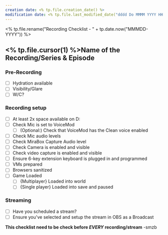 ```yaml
---
creation date: <% tp.file.creation_date() %>
modification date: <% tp.file.last_modified_date("dddd Do MMMM YYYY HH:mm:ss") %>
---
```

<% tp.file.rename("Recording Checklist - " + tp.date.now("MMMDD-YYYY")) %>
## <% tp.file.cursor(1) %>Name of the Recording/Series & Episode #
### Pre-Recording
- [ ] Hydration available
- [ ] Visibility/Glare
- [ ] W/C?

### Recording setup
- [ ] At least 2x space available on D:
- [ ] Check Mic is set to VoiceMod
  - [ ] (Optional:) Check that VoiceMod has the Clean voice enabled
- [ ] Check Mic audio levels
- [ ] Check MiraBox Capture Audio level
- [ ] Check Camera is enabled and visible
- [ ] Check video capture is enabled and visible
- [ ] Ensure 6-key extension keyboard is plugged in and programmed
- [ ] VMs prepared
- [ ] Browsers sanitized
- [ ] Game Loaded
  - [ ] {Multiplayer} Loaded into world
  - [ ] {Single player} Loaded into save and paused

### Streaming
- [ ] Have you scheduled a stream?
- [ ] Ensure you've selected and setup the stream in OBS as a Broadcast

**This checklist need to be check before *EVERY* recording/stream**
-smzb